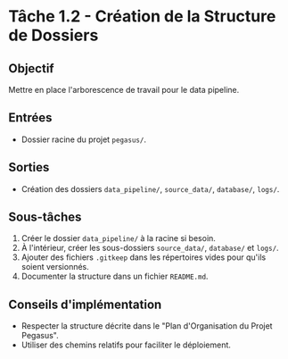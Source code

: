 # Tâche 1.2 - Création de la Structure de Dossiers

## Objectif
Mettre en place l'arborescence de travail pour le data pipeline.

## Entrées
- Dossier racine du projet `pegasus/`.

## Sorties
- Création des dossiers `data_pipeline/`, `source_data/`, `database/`, `logs/`.

## Sous-tâches
1. Créer le dossier `data_pipeline/` à la racine si besoin.
2. À l'intérieur, créer les sous-dossiers `source_data/`, `database/` et `logs/`.
3. Ajouter des fichiers `.gitkeep` dans les répertoires vides pour qu'ils soient versionnés.
4. Documenter la structure dans un fichier `README.md`.

## Conseils d'implémentation
- Respecter la structure décrite dans le "Plan d'Organisation du Projet Pegasus".
- Utiliser des chemins relatifs pour faciliter le déploiement.
